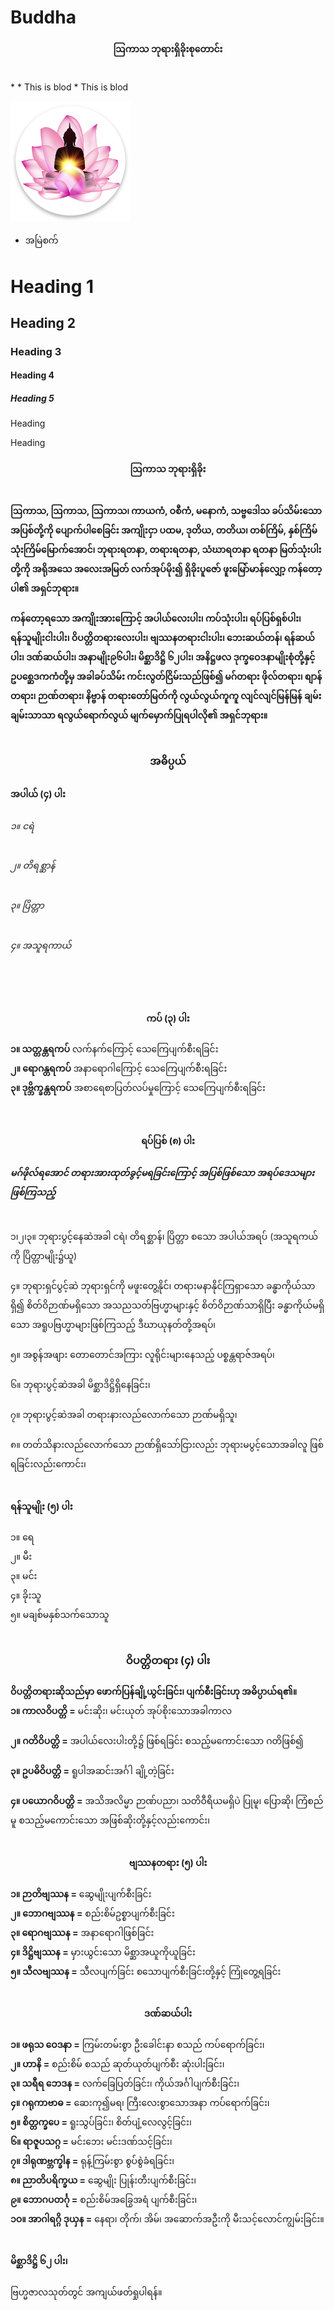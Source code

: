 # Buddha
<h4 style="text-align:center">ဩကာသ ဘုရားရှိခိုးစုတောင်း</h4><br>
* * This is blod
* This is blod

![](https://github.com/khonsoe/Buddha/blob/main/Buddha%20App%20icon/Buddha4.png)
* အမြဲစက်
<h1>Heading 1</h1>
<h2>Heading 2</h2>
<h3>Heading 3</h3>
<h4>Heading 4</h4>
<h5>Heading 5</h5>
<p>Heading</p>
Heading

<h4 style="text-align:center">ဩကာသ ဘုရားရှိခိုး</h4><br>
<strong>ဩကာသ, ဩကာသ, ဩကာသ၊ ကာယကံ, ဝစီကံ, မနောကံ, သဗ္ဗဒေါသ ခပ်သိမ်းသောအပြစ်တို့ကို ပျောက်ပါစေခြင်း အကျိုးငှာ ပထမ, ဒုတိယ, တတိယ၊ တစ်ကြိမ်, နှစ်ကြိမ် သုံးကြိမ်မြောက်အောင်၊ ဘုရားရတနာ, တရားရတနာ, သံဃာရတနာ ရတနာ မြတ်သုံးပါးတို့ကို အရိုအသေ အလေးအမြတ် လက်အုပ်မိုး၍ ရှိခိုးပူဇော် ဖူးမြော်မာန်လျှော့ ကန်တော့ပါ၏ အရှင်ဘုရား။</strong>
<br><br>
<strong>ကန်တော့ရသော အကျိုးအားကြောင့် အပါယ်လေးပါး၊ ကပ်သုံးပါး၊ ရပ်ပြစ်ရှစ်ပါး၊ ရန်သူမျိုးငါးပါး၊ ဝိပတ္တိတရားလေးပါး၊ ဗျဿနတရားငါးပါး၊ ဘေးဆယ်တန်၊ ရန်ဆယ်ပါး၊ ဒဏ်ဆယ်ပါး၊ အနာမျိုး၉၆ပါး၊ မိစ္ဆာဒိဋ္ဌိ ၆၂ပါး၊ အနိဋ္ဌဖလ ဒုက္ခဝေဒနာမျိုးစုံတို့နှင့် ဥပစ္ဆေဒကကံတို့မှ အခါခပ်သိမ်း ကင်းလွတ်ငြိမ်းသည်ဖြစ်၍ မဂ်တရား ဖိုလ်တရား၊ စျာန်တရား၊ ဉာဏ်တရား၊ နိဗ္ဗာန် တရားတော်မြတ်ကို လွယ်လွယ်ကူကူ လျင်လျင်မြန်မြန် ချမ်းချမ်းသာသာ ရလွယ်ရောက်လွယ် မျက်မှောက်ပြုရပါလို၏ အရှင်ဘုရား။</strong>
<br>
<br>
<h3 style="text-align:center">အဓိပ္ပယ်</h3>
<h4>အပါယ် (၄) ပါး</h4>
<h6>၁။ ငရဲ</h6>
<h6>၂။ တိရစ္ဆာန်</h6>
<h6>၃။ ပြိတ္တာ</h6>
<h6>၄။ အသူရကာယ်</h6>
<br><br>
<h4 style="text-align:center">ကပ် (၃) ပါး</h4>
<strong>၁။ သတ္တန္တရကပ်</strong> လက်နက်ကြောင့် သေကြေပျက်စီးရခြင်း<br>
<strong>၂။ ရောဂန္တရကပ်</strong> အနာရောဂါကြောင့် သေကြေပျက်စီးရခြင်း<br>
<strong>၃။ ဒုဗ္ဘိက္ခန္တရကပ်</strong> အစာရေစာပြတ်လပ်မှုကြောင့် သေကြေပျက်စီးရခြင်း<br>
<br><br>
<h4 style="text-align:center">ရပ်ပြစ် (၈) ပါး</h4>
<h5>မဂ်ဖိုလ်ရအောင် တရားအားထုတ်ခွင့်မရခြင်းကြောင့် အပြစ်ဖြစ်သော အရပ်ဒေသများဖြစ်ကြသည့်</h5>
<br>
၁၊၂၊၃။ ဘုရားပွင့်နေဆဲအခါ ငရဲ၊ တိရစ္ဆာန်၊ ပြိတ္တာ စသော အပါယ်အရပ် (အသူရကယ်ကို ပြိတ္တာမျိုး၌ယူ)
<br><br>
၄။ ဘုရားရှင်ပွင့်ဆဲ ဘုရားရှင်ကို မဖူးတွေ့နိုင်၊ တရားမနာနိုင်ကြရှာသော ခန္ဓာကိုယ်သာရှိ၍ စိတ်ဝိဉာဏ်မရှိသော အသညသတ်ဗြဟ္မာများနှင့် စိတ်ဝိဉာဏ်သာရှိပြီး ခန္ဓာကိုယ်မရှိသော အရူပဗြဟ္မာများဖြစ်ကြသည့် ဒီဃာယုနတ်တို့အရပ်၊<br><br>
၅။ အစွန်အဖျား တောတောင်အကြား လူရိုင်းများနေသည့် ပစ္စန္တရာဇ်အရပ်၊
<br><br>
၆။ ဘုရားပွင့်ဆဲအခါ မိစ္ဆာဒိဋ္ဌိရှိနေခြင်း၊
<br><br>
၇။ ဘုရားပွင့်ဆဲအခါ တရားနားလည်လောက်သော ဉာဏ်မရှိသူ၊
<br><br>
၈။ တတ်သိနားလည်လောက်သော ဉာဏ်ရှိသော်ငြားလည်း ဘုရားမပွင့်သောအခါလူ ဖြစ်ရခြင်းလည်းကောင်း၊<br>
<br>
<h4>ရန်သူမျိုး (၅) ပါး</h4>
၁။ ရေ<br>
၂။ မီး<br>
၃။ မင်း<br>
၄။ ခိုးသူ<br>
၅။ မချစ်မနှစ်သက်သောသူ
<br><br>
<h3 style="text-align:center">ဝိပတ္တိတရား (၄) ပါး</h3>
<strong>ဝိပတ္တိတရားဆိုသည်မှာ ဖောက်ပြန်ချို့ယွင်းခြင်း၊ ပျက်စီးခြင်းဟု အဓိပ္ပာယ်ရ၏။</strong><br>
<strong>၁။ ကာလဝိပတ္တိ =</strong> မင်းဆိုး၊ မင်းယုတ် အုပ်စိုးသောအခါကာလ
<br><br>
<strong>၂။ ဂတိဝိပတ္တိ =</strong> အပါယ်လေးပါးတို့၌ ဖြစ်ရခြင်း စသည့်မကောင်းသော ဂတိဖြစ်၍
<br><br>
<strong>၃။ ဥပဓိဝိပတ္တိ =</strong> ရူပါအဆင်းအင်္ဂါ ချို့တဲ့ခြင်း
<br><br>
<strong>၄။ ပယောဂဝိပတ္တိ =</strong> အသိအလိမ္မာ ဉာဏ်ပညာ၊ သတိဝီရိယမရှိပဲ ပြုမူ၊ ပြောဆို၊ ကြံစည်မူ စသည့်မကောင်းသော အဖြစ်ဆိုးတို့နှင့်လည်းကောင်း၊<br>
<br>
<h4 style="text-align:center">ဗျဿနတရား (၅) ပါး</h4>
<strong>၁။ ဉာတိဗျဿန =</strong> ဆွေမျိုးပျက်စီးခြင်း<br>
<strong>၂။ ဘောဂဗျဿန =</strong> စည်းစိမ်ဥစ္စာပျက်စီးခြင်း<br>
<strong>၃။ ရောဂဗျဿန =</strong> အနာရောဂါဖြစ်ခြင်း<br>
<strong>၄။ ဒိဋ္ဌိဗျဿန =</strong> မှားယွင်းသော မိစ္ဆာအယူကိုယူခြင်း<br>
<strong>၅။ သီလဗျဿန =</strong> သီလပျက်ခြင်း စသောပျက်စီးခြင်းတို့နှင့် ကြုံတွေ့ရခြင်း<br>
<br>
<h4 style="text-align:center">ဒဏ်ဆယ်ပါး</h4>
<strong>၁။ ဖရုသ ဝေဒနာ =</strong> ကြမ်းတမ်းစွာ ဦးခေါင်းနာ စသည် ကပ်ရောက်ခြင်း၊<br>
<strong>၂။ ဟာနိ =</strong> စည်းစိမ် စသည် ဆုတ်ယုတ်ပျက်စီး ဆုံးပါးခြင်း၊<br>
<strong>၃။ သရီရ ဘေဒန =</strong> လက်ခြေပြတ်ခြင်း၊ ကိုယ်အင်္ဂါပျက်စီးခြင်း၊<br>
<strong>၄။ ဂရုကာဗာဓ =</strong> ဆေးကု၍မရ၊ ကြီးလေးစွာသောအနာ ကပ်ရောက်ခြင်း၊<br>
<strong>၅။ စိတ္တက္ခပေ =</strong> ရူးသွပ်ခြင်း၊ စိတ်ပျံ့လေလွင့်ခြင်း၊<br>
<strong>၆။ ရာဇူပသဂ္ဂ =</strong> မင်းဘေး မင်းဒဏ်သင့်ခြင်း၊<br>
<strong>၇။ ဒါရုဏဗ္ဘက္ခါန =</strong> ရုန့်ကြမ်းစွာ စွပ်စွဲခံရခြင်း၊<br>
<strong>၈။ ညာတိပရိက္ခယ =</strong> ဆွေမျိုး ပြုန်းတီးပျက်စီးခြင်း၊<br>
<strong>၉။ ဘောဂပတင်္ဂု =</strong> စည်းစိမ်အခြွေအရံ ပျက်စီးခြင်း၊<br>
<strong>၁ဝ။ အာဂါရဂ္ဂိ ဒုယှန =</strong> နေရာ၊ တိုက်၊ အိမ်၊ အဆောက်အဦးကို မီးသင့်လောင်ကျွမ်းခြင်း။
<br><br>
<h4>မိစ္ဆာဒိဋ္ဌိ ၆၂ ပါး၊</h4>
ဗြဟ္မဇာလသုတ်တွင် အကျယ်ဖတ်ရှုပါရန်။<br>



